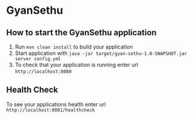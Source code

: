 # GyanSethu

How to start the GyanSethu application
---

1. Run `mvn clean install` to build your application
1. Start application with `java -jar target/gyan-sethu-1.0-SNAPSHOT.jar server config.yml`
1. To check that your application is running enter url `http://localhost:8080`

Health Check
---

To see your applications health enter url `http://localhost:8081/healthcheck`
